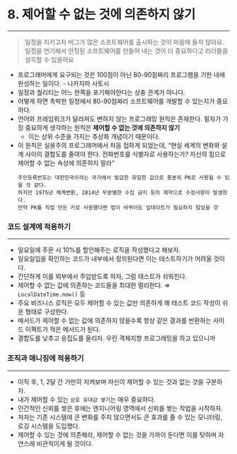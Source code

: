 # 8. 제어할 수 없는 것에 의존하지 않기

---

> 일정을 지키고자 버그가 많은 소프트웨어를 출시하는 것이 마음에 들지 않아요.\
> 일정을 연기해서 안정된 소프트웨어를 만들어 내는 것이 더 중요하다고 리더들을 설득할 수 있을까요
>

- 프로그래머에게 요구되는 것은 100점이 아닌 80-90점짜리 프로그램을 기한 내에 완성하는 일이다. - 나카지마 사토시
- 일정과 퀄리티는 어느 한쪽을 포기해야한다는 상충 관계가 아니다.
- 어떻게 하면 촉박한 일정에서 80-90점짜리 소프트웨어를 개발할 수 있는지가 중요하다.
- 언어와 프레임워크가 달라져도 변하지 않는 프로그래밍 원칙은 존재한다. 필자가 가장 중요하게 생각하는 원칙은 **제어할 수 없는 것에 의존하지 않기**
    - 이는 상위 수준을 가지는 추상화 개념이기 때문이다.
- 이 원칙은 실용주의 프로그래머에서 처음 접하게 되었는데, “현실 세계의 변화와 설계 사이의 결합도를 줄여야 한다. 전화번호를 식별자로 사용하는가? 자신의 힘으로 제어할 수 없는 속성에 의존하지 말라”
    ```
    주민등록번호는 대한민국이라는 국가에서 발급한 유일한 값으로 충분히 PK로 사용될 수 있을 것 같다.
    하지만 1975년 체계변환, 2014년 무분별한 수집 금지 등의 제약으로 수정사항이 발생한다.
    만약 PK를 직접 만든 키로 사용했다면 법이 바뀌어도 업데이트가 필요하지 않았을 것
    ```

### 코드 설계에 적용하기

---

- 일요일에 주문 시 10%를 할인해주는 로직을 작성했다고 해보자.
- 일요일임을 확인하는 코드가 내부에서 정의된다면 이는 테스트하기가 어려울 것이다.
- 간단하게 이를 외부에서 주입받도록 하자, 그럼 테스트가 쉬워진다.
- 제어할 수 없는 값에 의존하는 코드들을 최대한 멀리한다. ⇒ `LocalDateTime.now()` 등
- 주요 비즈니스 로직은 모두 제어할 수 있는 값만 의존하게 해 테스트 코드 작성이 쉬운 형태로 구성한다.
- 메서드가 제어할 수 없는 값에 의존하지 않을수록 항상 같은 결과를 반환하는 사이드 이펙트가 적은 메서드가 된다.
- 결합도를 낮추고 응집도를 올리자. 우린 객체지향 프로그래밍을 하고 있으니까

### 조직과 매니징에 적용하기

---

- 이직 후, 1, 2달 간 가만히 지켜보며 자신이 제어할 수 있는 것과 없는 것을 구분하자.
- 내가 제어할 수 있는 `상호 유대감 쌓기`는 매우 중요하다.
- 인간적인 신뢰를 쌓은 후에는 엔지니어링 영역에서 신뢰를 쌓는 작업을 시작하자.
- 저자는 기존 시스템에 큰 변화를 주지 않으면서도 큰 효과를 줄 수 있는 모니터링, 로깅 시스템을 도입했다.
- 제어할 수 있는 것에 의존해라, 제어할 수 없는 것을 가까이 둔다면 이를 탓하며 자연스레 비관적이게 될 것이다.